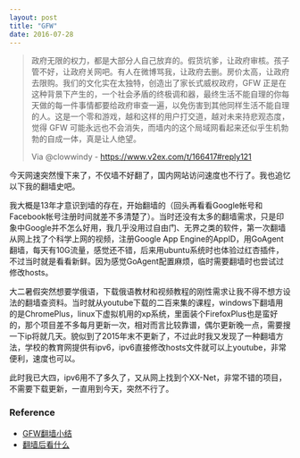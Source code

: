```yaml
---
layout: post
title: "GFW"
date: 2016-07-28
---
```



>政府无限的权力，都是大部分人自己放弃的。假货坑爹，让政府审核。孩子管不好，让政府关网吧。有人在微博骂我，让政府去删。房价太高，让政府去限购。我们的文化实在太独特，创造出了家长式威权政府，GFW 正是在这种背景下产生的，一个社会矛盾的终极调和器，最终生活不能自理的你每天做的每一件事情都要给政府审查一遍，以免伤害到其他同样生活不能自理的人。这是一个零和游戏，越和这样的用户打交道，越对未来持悲观态度，觉得 GFW 可能永远也不会消失，而墙内的这个局域网看起来还似乎生机勃勃的自成一体，真是让人绝望。
>                                
>    Via @clowwindy - https://www.v2ex.com/t/166417#reply121

今天网速突然慢下来了，不仅墙不好翻了，国内网站访问速度也不行了。我也追忆以下我的翻墙史吧。

我大概是13年才意识到墙的存在，开始翻墙的（回头再看看Google帐号和Facebook帐号注册时间就差不多清楚了）。当时还没有太多的翻墙需求，只是印象中Google并不怎么好用，我几乎没用过自由门、无界之类的软件，第一次翻墙从网上找了个科学上网的视频，注册Google App Engine的AppID，用GoAgent翻墙，每天有10G流量，感觉还不错，后来用ubuntu系统时也体验过红杏插件，不过当时就是看看新鲜。因为感觉GoAgent配置麻烦，临时需要翻墙时也尝试过修改hosts。

大二暑假突然想要学俄语，下载俄语教材和视频教程的刚性需求让我不得不想方设法的翻墙查资料。当时就从youtube下载的二百来集的课程，windows下翻墙用的是ChromePlus，linux下虚拟机用的xp系统，里面装个FirefoxPlus也是蛮好的，那个项目差不多每月更新一次，相对而言比较靠谱，偶尔更新晚一点，需要搜一下ip将就几天。貌似到了2015年末不更新了，不过此时我又发现了一种翻墙方法，学校的教育网提供有ipv6，ipv6直接修改hosts文件就可以上youtube，非常便利，速度也可以。

此时我已大四，ipv6用不了多久了，又从网上找到个XX-Net，非常不错的项目，不需要下载更新，一直用到今天，突然不行了。

### Reference

- [GFW翻墙小结](https://wsgzao.github.io/post/fq/)
- [翻墙后看什么](https://fanqianghou.com/)
